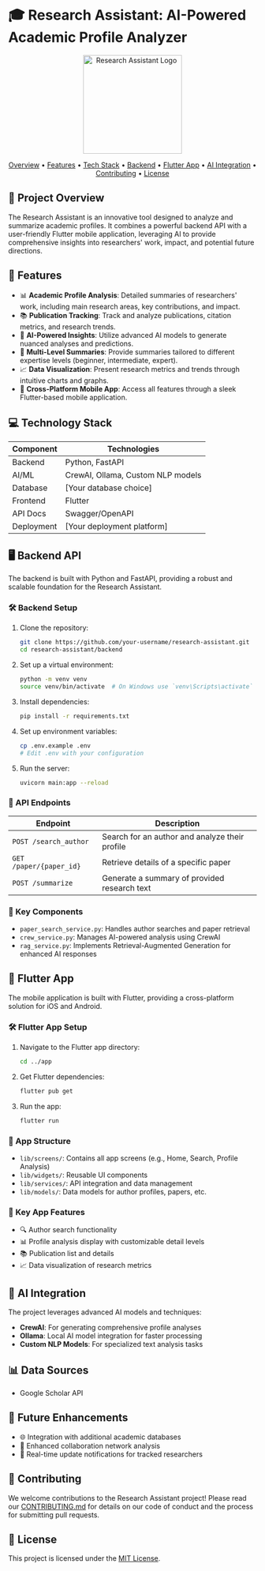 # 🎓 Research Assistant: AI-Powered Academic Profile Analyzer

<p align="center">
  <img src="https://your-image-url-here.com/logo.png" alt="Research Assistant Logo" width="200"/>
</p>

<p align="center">
  <a href="#project-overview">Overview</a> •
  <a href="#features">Features</a> •
  <a href="#technology-stack">Tech Stack</a> •
  <a href="#backend-api">Backend</a> •
  <a href="#flutter-app">Flutter App</a> •
  <a href="#ai-integration">AI Integration</a> •
  <a href="#contributing">Contributing</a> •
  <a href="#license">License</a>
</p>

## 🌟 Project Overview

The Research Assistant is an innovative tool designed to analyze and summarize academic profiles. It combines a powerful backend API with a user-friendly Flutter mobile application, leveraging AI to provide comprehensive insights into researchers' work, impact, and potential future directions.

## 🚀 Features

- 📊 **Academic Profile Analysis**: Detailed summaries of researchers' work, including main research areas, key contributions, and impact.
- 📚 **Publication Tracking**: Track and analyze publications, citation metrics, and research trends.
- 🧠 **AI-Powered Insights**: Utilize advanced AI models to generate nuanced analyses and predictions.
- 🎯 **Multi-Level Summaries**: Provide summaries tailored to different expertise levels (beginner, intermediate, expert).
- 📈 **Data Visualization**: Present research metrics and trends through intuitive charts and graphs.
- 📱 **Cross-Platform Mobile App**: Access all features through a sleek Flutter-based mobile application.

## 💻 Technology Stack

| Component | Technologies |
|-----------|--------------|
| Backend   | Python, FastAPI |
| AI/ML     | CrewAI, Ollama, Custom NLP models |
| Database  | [Your database choice] |
| Frontend  | Flutter |
| API Docs  | Swagger/OpenAPI |
| Deployment| [Your deployment platform] |

## 🖥️ Backend API

The backend is built with Python and FastAPI, providing a robust and scalable foundation for the Research Assistant.

### 🛠️ Backend Setup

1. Clone the repository:
   ```bash
   git clone https://github.com/your-username/research-assistant.git
   cd research-assistant/backend
   ```

2. Set up a virtual environment:
   ``` bash
   python -m venv venv
   source venv/bin/activate  # On Windows use `venv\Scripts\activate`
   ```

3. Install dependencies:
   ```bash
   pip install -r requirements.txt
   ```

4. Set up environment variables:
   ```bash
   cp .env.example .env
   # Edit .env with your configuration
   ```

6. Run the server:
   ```bash
   uvicorn main:app --reload
   ```

### 🔗 API Endpoints

| Endpoint | Description |
|----------|-------------|
| `POST /search_author` | Search for an author and analyze their profile |
| `GET /paper/{paper_id}` | Retrieve details of a specific paper |
| `POST /summarize` | Generate a summary of provided research text |

### 🧩 Key Components

- `paper_search_service.py`: Handles author searches and paper retrieval
- `crew_service.py`: Manages AI-powered analysis using CrewAI
- `rag_service.py`: Implements Retrieval-Augmented Generation for enhanced AI responses

## 📱 Flutter App

The mobile application is built with Flutter, providing a cross-platform solution for iOS and Android.

### 🛠️ Flutter App Setup

1. Navigate to the Flutter app directory:
   ```bash
   cd ../app
   ```

2. Get Flutter dependencies:
   ```bash
   flutter pub get
   ```

3. Run the app:
   ```bash
   flutter run
   ```

### 📁 App Structure

- `lib/screens/`: Contains all app screens (e.g., Home, Search, Profile Analysis)
- `lib/widgets/`: Reusable UI components
- `lib/services/`: API integration and data management
- `lib/models/`: Data models for author profiles, papers, etc.

### 🌟 Key App Features

- 🔍 Author search functionality
- 📊 Profile analysis display with customizable detail levels
- 📚 Publication list and details
- 📈 Data visualization of research metrics

## 🧠 AI Integration

The project leverages advanced AI models and techniques:

- **CrewAI**: For generating comprehensive profile analyses
- **Ollama**: Local AI model integration for faster processing
- **Custom NLP Models**: For specialized text analysis tasks

## 📊 Data Sources

- Google Scholar API

## 🔮 Future Enhancements

- 🌐 Integration with additional academic databases
- 🤝 Enhanced collaboration network analysis
- 🔔 Real-time update notifications for tracked researchers

## 🤝 Contributing

We welcome contributions to the Research Assistant project! Please read our [CONTRIBUTING.md](CONTRIBUTING.md) for details on our code of conduct and the process for submitting pull requests.

## 📄 License

This project is licensed under the [MIT License](LICENSE).
